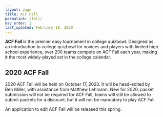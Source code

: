 ```yaml
---
layout: page
title: ACF Fall
permalink: /fall/
nav_order: 2
last_updated: February 18, 2020
---
```


**ACF Fall** is the premier easy tournament in college quizbowl. Designed as an introduction to college quizbowl for novices and players with limited high school experience, over 200 teams compete on ACF Fall each year, making it the most widely-played set in the college calendar.

## 2020 ACF Fall
2020 ACF Fall will be held on October 17, 2020. It will be head-edited by Ben Miller, with assistance from Matthew Lehmann. New for 2020, packet submission will not be required for ACF Fall; teams will still be allowed to submit packets for a discount, but it will not be mandatory to play ACF Fall.

An application to edit ACF Fall will be released this spring.